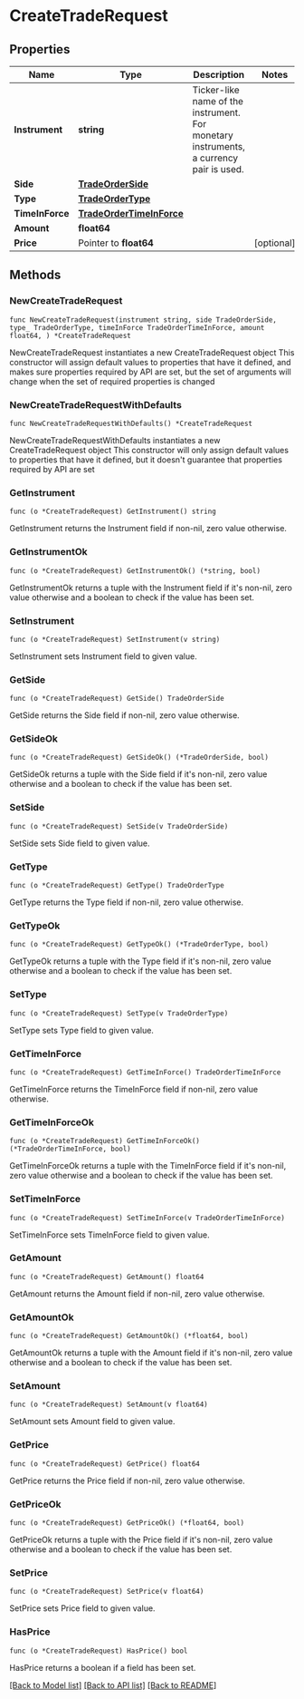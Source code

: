 # CreateTradeRequest

## Properties

Name | Type | Description | Notes
------------ | ------------- | ------------- | -------------
**Instrument** | **string** | Ticker-like name of the instrument. For monetary instruments, a currency pair is used. | 
**Side** | [**TradeOrderSide**](TradeOrderSide.md) |  | 
**Type** | [**TradeOrderType**](TradeOrderType.md) |  | 
**TimeInForce** | [**TradeOrderTimeInForce**](TradeOrderTimeInForce.md) |  | 
**Amount** | **float64** |  | 
**Price** | Pointer to **float64** |  | [optional] 

## Methods

### NewCreateTradeRequest

`func NewCreateTradeRequest(instrument string, side TradeOrderSide, type_ TradeOrderType, timeInForce TradeOrderTimeInForce, amount float64, ) *CreateTradeRequest`

NewCreateTradeRequest instantiates a new CreateTradeRequest object
This constructor will assign default values to properties that have it defined,
and makes sure properties required by API are set, but the set of arguments
will change when the set of required properties is changed

### NewCreateTradeRequestWithDefaults

`func NewCreateTradeRequestWithDefaults() *CreateTradeRequest`

NewCreateTradeRequestWithDefaults instantiates a new CreateTradeRequest object
This constructor will only assign default values to properties that have it defined,
but it doesn't guarantee that properties required by API are set

### GetInstrument

`func (o *CreateTradeRequest) GetInstrument() string`

GetInstrument returns the Instrument field if non-nil, zero value otherwise.

### GetInstrumentOk

`func (o *CreateTradeRequest) GetInstrumentOk() (*string, bool)`

GetInstrumentOk returns a tuple with the Instrument field if it's non-nil, zero value otherwise
and a boolean to check if the value has been set.

### SetInstrument

`func (o *CreateTradeRequest) SetInstrument(v string)`

SetInstrument sets Instrument field to given value.


### GetSide

`func (o *CreateTradeRequest) GetSide() TradeOrderSide`

GetSide returns the Side field if non-nil, zero value otherwise.

### GetSideOk

`func (o *CreateTradeRequest) GetSideOk() (*TradeOrderSide, bool)`

GetSideOk returns a tuple with the Side field if it's non-nil, zero value otherwise
and a boolean to check if the value has been set.

### SetSide

`func (o *CreateTradeRequest) SetSide(v TradeOrderSide)`

SetSide sets Side field to given value.


### GetType

`func (o *CreateTradeRequest) GetType() TradeOrderType`

GetType returns the Type field if non-nil, zero value otherwise.

### GetTypeOk

`func (o *CreateTradeRequest) GetTypeOk() (*TradeOrderType, bool)`

GetTypeOk returns a tuple with the Type field if it's non-nil, zero value otherwise
and a boolean to check if the value has been set.

### SetType

`func (o *CreateTradeRequest) SetType(v TradeOrderType)`

SetType sets Type field to given value.


### GetTimeInForce

`func (o *CreateTradeRequest) GetTimeInForce() TradeOrderTimeInForce`

GetTimeInForce returns the TimeInForce field if non-nil, zero value otherwise.

### GetTimeInForceOk

`func (o *CreateTradeRequest) GetTimeInForceOk() (*TradeOrderTimeInForce, bool)`

GetTimeInForceOk returns a tuple with the TimeInForce field if it's non-nil, zero value otherwise
and a boolean to check if the value has been set.

### SetTimeInForce

`func (o *CreateTradeRequest) SetTimeInForce(v TradeOrderTimeInForce)`

SetTimeInForce sets TimeInForce field to given value.


### GetAmount

`func (o *CreateTradeRequest) GetAmount() float64`

GetAmount returns the Amount field if non-nil, zero value otherwise.

### GetAmountOk

`func (o *CreateTradeRequest) GetAmountOk() (*float64, bool)`

GetAmountOk returns a tuple with the Amount field if it's non-nil, zero value otherwise
and a boolean to check if the value has been set.

### SetAmount

`func (o *CreateTradeRequest) SetAmount(v float64)`

SetAmount sets Amount field to given value.


### GetPrice

`func (o *CreateTradeRequest) GetPrice() float64`

GetPrice returns the Price field if non-nil, zero value otherwise.

### GetPriceOk

`func (o *CreateTradeRequest) GetPriceOk() (*float64, bool)`

GetPriceOk returns a tuple with the Price field if it's non-nil, zero value otherwise
and a boolean to check if the value has been set.

### SetPrice

`func (o *CreateTradeRequest) SetPrice(v float64)`

SetPrice sets Price field to given value.

### HasPrice

`func (o *CreateTradeRequest) HasPrice() bool`

HasPrice returns a boolean if a field has been set.


[[Back to Model list]](../README.md#documentation-for-models) [[Back to API list]](../README.md#documentation-for-api-endpoints) [[Back to README]](../README.md)


